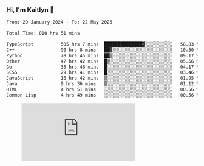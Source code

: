 ### Hi, I'm Kaitlyn 👋
<!--START_SECTION:waka-->

```txt
From: 29 January 2024 - To: 22 May 2025

Total Time: 810 hrs 51 mins

TypeScript          505 hrs 7 mins  ██████████████▓░░░░░░░░░░   58.83 %
C++                 90 hrs 8 mins   ██▓░░░░░░░░░░░░░░░░░░░░░░   10.50 %
Python              78 hrs 45 mins  ██▒░░░░░░░░░░░░░░░░░░░░░░   09.17 %
Other               47 hrs 42 mins  █▒░░░░░░░░░░░░░░░░░░░░░░░   05.56 %
Go                  35 hrs 48 mins  █░░░░░░░░░░░░░░░░░░░░░░░░   04.17 %
SCSS                29 hrs 41 mins  █░░░░░░░░░░░░░░░░░░░░░░░░   03.46 %
JavaScript          16 hrs 42 mins  ▒░░░░░░░░░░░░░░░░░░░░░░░░   01.95 %
Java                9 hrs 36 mins   ▒░░░░░░░░░░░░░░░░░░░░░░░░   01.12 %
HTML                4 hrs 51 mins   ░░░░░░░░░░░░░░░░░░░░░░░░░   00.56 %
Common Lisp         4 hrs 49 mins   ░░░░░░░░░░░░░░░░░░░░░░░░░   00.56 %
```

<!--END_SECTION:waka-->

<figure><embed src="https://wakatime.com/share/@018d58bc-3d22-46c9-b2d7-4ed36fb8172d/243b5d9b-77cd-4133-89ff-dcc8f225fa18.svg"></embed></figure>
